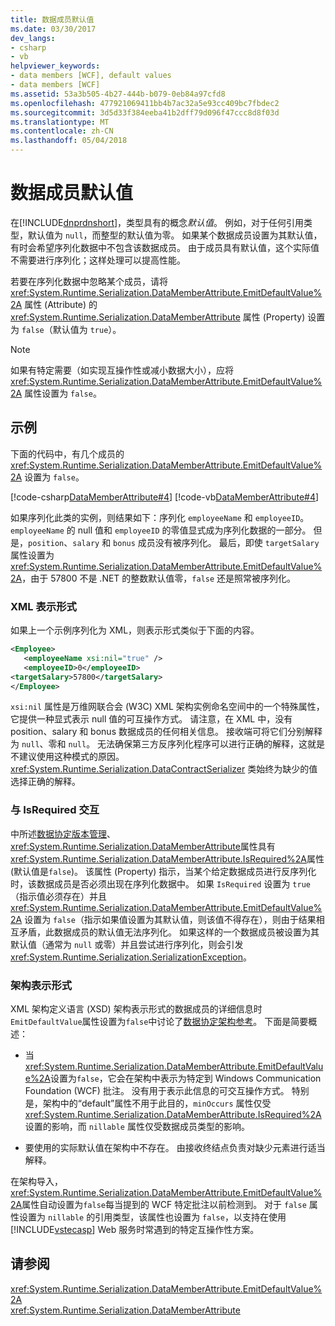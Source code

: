 ```yaml
---
title: 数据成员默认值
ms.date: 03/30/2017
dev_langs:
- csharp
- vb
helpviewer_keywords:
- data members [WCF], default values
- data members [WCF]
ms.assetid: 53a3b505-4b27-444b-b079-0eb84a97cfd8
ms.openlocfilehash: 477921069411bb4b7ac32a5e93cc409bc7fbdec2
ms.sourcegitcommit: 3d5d33f384eeba41b2dff79d096f47ccc8d8f03d
ms.translationtype: MT
ms.contentlocale: zh-CN
ms.lasthandoff: 05/04/2018
---
```

# <a name="data-member-default-values"></a>数据成员默认值
在[!INCLUDE[dnprdnshort](../../../../includes/dnprdnshort-md.md)]，类型具有的概念*默认值*。 例如，对于任何引用类型，默认值为 `null`，而整型的默认值为零。 如果某个数据成员设置为其默认值，有时会希望序列化数据中不包含该数据成员。 由于成员具有默认值，这个实际值不需要进行序列化；这样处理可以提高性能。  
  
 若要在序列化数据中忽略某个成员，请将 <xref:System.Runtime.Serialization.DataMemberAttribute.EmitDefaultValue%2A> 属性 (Attribute) 的 <xref:System.Runtime.Serialization.DataMemberAttribute> 属性 (Property) 设置为 `false`（默认值为 `true`）。  
  
> [!NOTE]
>  如果有特定需要（如实现互操作性或减小数据大小），应将 <xref:System.Runtime.Serialization.DataMemberAttribute.EmitDefaultValue%2A> 属性设置为 `false`。  
  
## <a name="example"></a>示例  
 下面的代码中，有几个成员的 <xref:System.Runtime.Serialization.DataMemberAttribute.EmitDefaultValue%2A> 设置为 `false`。  
  
 [!code-csharp[DataMemberAttribute#4](../../../../samples/snippets/csharp/VS_Snippets_CFX/datamemberattribute/cs/overview.cs#4)]
 [!code-vb[DataMemberAttribute#4](../../../../samples/snippets/visualbasic/VS_Snippets_CFX/datamemberattribute/vb/overview.vb#4)]  
  
 如果序列化此类的实例，则结果如下：序列化 `employeeName` 和 `employeeID`。 `employeeName` 的 null 值和 `employeeID` 的零值显式成为序列化数据的一部分。 但是，`position`、`salary` 和 `bonus` 成员没有被序列化。 最后，即使 `targetSalary` 属性设置为 <xref:System.Runtime.Serialization.DataMemberAttribute.EmitDefaultValue%2A>，由于 57800 不是 .NET 的整数默认值零，`false` 还是照常被序列化。  
  
### <a name="xml-representation"></a>XML 表示形式  
 如果上一个示例序列化为 XML，则表示形式类似于下面的内容。  
  
```xml  
<Employee>  
   <employeeName xsi:nil="true" />  
   <employeeID>0</employeeID>  
<targetSalary>57800</targetSalary>  
</Employee>  
```  
  
 `xsi:nil` 属性是万维网联合会 (W3C) XML 架构实例命名空间中的一个特殊属性，它提供一种显式表示 null 值的可互操作方式。 请注意，在 XML 中，没有 position、salary 和 bonus 数据成员的任何相关信息。 接收端可将它们分别解释为 `null`、零和 `null`。 无法确保第三方反序列化程序可以进行正确的解释，这就是不建议使用这种模式的原因。 <xref:System.Runtime.Serialization.DataContractSerializer> 类始终为缺少的值选择正确的解释。  
  
### <a name="interaction-with-isrequired"></a>与 IsRequired 交互  
 中所述[数据协定版本管理](../../../../docs/framework/wcf/feature-details/data-contract-versioning.md)、<xref:System.Runtime.Serialization.DataMemberAttribute>属性具有<xref:System.Runtime.Serialization.DataMemberAttribute.IsRequired%2A>属性 (默认值是`false`)。 该属性 (Property) 指示，当某个给定数据成员进行反序列化时，该数据成员是否必须出现在序列化数据中。 如果 `IsRequired` 设置为 `true`（指示值必须存在）并且 <xref:System.Runtime.Serialization.DataMemberAttribute.EmitDefaultValue%2A> 设置为 `false`（指示如果值设置为其默认值，则该值不得存在），则由于结果相互矛盾，此数据成员的默认值无法序列化。 如果这样的一个数据成员被设置为其默认值（通常为 `null` 或零）并且尝试进行序列化，则会引发 <xref:System.Runtime.Serialization.SerializationException>。  
  
### <a name="schema-representation"></a>架构表示形式  
 XML 架构定义语言 (XSD) 架构表示形式的数据成员的详细信息时`EmitDefaultValue`属性设置为`false`中讨论了[数据协定架构参考](../../../../docs/framework/wcf/feature-details/data-contract-schema-reference.md)。 下面是简要概述：  
  
-   当<xref:System.Runtime.Serialization.DataMemberAttribute.EmitDefaultValue%2A>设置为`false`，它会在架构中表示为特定到 Windows Communication Foundation (WCF) 批注。 没有用于表示此信息的可交互操作方式。 特别是，架构中的“default”属性不用于此目的，`minOccurs` 属性仅受 <xref:System.Runtime.Serialization.DataMemberAttribute.IsRequired%2A> 设置的影响，而 `nillable` 属性仅受数据成员类型的影响。  
  
-   要使用的实际默认值在架构中不存在。 由接收终结点负责对缺少元素进行适当解释。  
  
 在架构导入，<xref:System.Runtime.Serialization.DataMemberAttribute.EmitDefaultValue%2A>属性自动设置为`false`每当提到的 WCF 特定批注以前检测到。 对于 `false` 属性设置为 `nillable` 的引用类型，该属性也设置为 `false`，以支持在使用 [!INCLUDE[vstecasp](../../../../includes/vstecasp-md.md)] Web 服务时常遇到的特定互操作性方案。  
  
## <a name="see-also"></a>请参阅  
 <xref:System.Runtime.Serialization.DataMemberAttribute.EmitDefaultValue%2A>  
 <xref:System.Runtime.Serialization.DataMemberAttribute>

